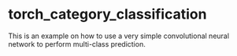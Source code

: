 # torch_category_classification
This is an example on how to use a very simple convolutional neural network to perform multi-class prediction.
